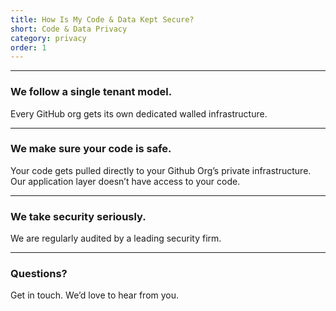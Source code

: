 ```yaml
---
title: How Is My Code & Data Kept Secure?
short: Code & Data Privacy
category: privacy
order: 1
---
```


---

### We follow a single tenant model.
Every GitHub org gets its own dedicated walled infrastructure.

---

### We make sure your code is safe.
Your code gets pulled directly to your Github Org’s private infrastructure. Our application layer doesn’t have access to your code.

---

### We take security seriously.
We are regularly audited by a leading security firm.

---

### Questions?
Get in touch. We’d love to hear from you.
